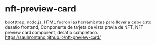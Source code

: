 # nft-preview-card
bootstrap, node.js, HTML fueron las herramientas para llevar a cabo este desafio frontend, 
Componente de tarjeta de vista previa de NFT, 
NFT preview card component,
desafio completado.
https://saulmontano.github.io/nft-preview-card/
